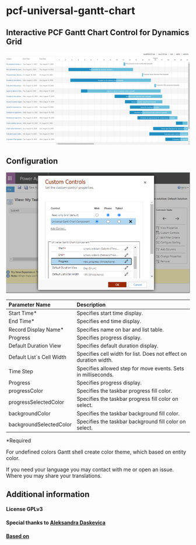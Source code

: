 # pcf-universal-gantt-chart

## Interactive PCF Gantt Chart Control for Dynamics Grid

![example](https://github.com/MaTeMaTuK/pcf-universal-gantt-chart/blob/master/DocumentationAssets/ganttStandart.png)

## Configuration

![example](https://github.com/MaTeMaTuK/pcf-universal-gantt-chart/blob/master/DocumentationAssets/ganttStandartInstall.png)

| Parameter Name            | Description                                                       |
| :------------------------ | :---------------------------------------------------------------- |
| Start Time\*              | Specifies start time display.                                     |
| End Time\*                | Specifies end time display.                                       |
| Record Display Name\*     | Specifies name on bar and list table.                             |
| Progress                  | Specifies progress display.                                       |
| Default Duration View     | Specifies default duration display.                               |
| Default List`s Cell Width | Specifies cell width for list. Does not effect on duration width. |
| Time Step                 | Specifies allowed step for move events. Sets in milliseconds.     |
| Progress                  | Specifies progress display.                                       |
| progressColor             | Specifies the taskbar progress fill color.                        |
| progressSelectedColor     | Specifies the taskbar progress fill color on select.              |
| backgroundColor           | Specifies the taskbar background fill color.                      |
| backgroundSelectedColor   | Specifies the taskbar background fill color on select.            |

\*Required

For undefined colors Gantt shell create color theme, which based on entity color.

If you need your language you may contact with me or open an issue. Where you may share your translations.

## Additional information

#### License GPLv3

#### Special thanks to [Aleksandra Daskevica](mailto:aleksandra.daskevica@cgi.com)

#### [Based on](https://github.com/MaTeMaTuK/gantt-task-react)
